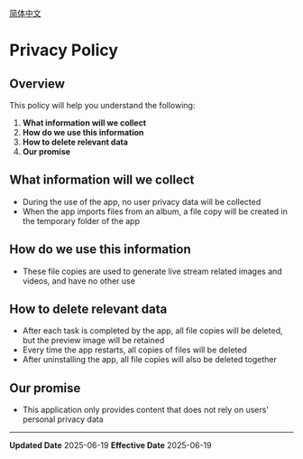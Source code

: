 
[简体中文](/privacy/lightlive/?lang=zh)

# Privacy Policy

## Overview

This policy will help you understand the following:
1. **What information will we collect**
2. **How do we use this information**
3. **How to delete relevant data**
4. **Our promise**

## What information will we collect

- During the use of the app, no user privacy data will be collected
- When the app imports files from an album, a file copy will be created in the temporary folder of the app

## How do we use this information

- These file copies are used to generate live stream related images and videos, and have no other use

## How to delete relevant data

- After each task is completed by the app, all file copies will be deleted, but the preview image will be retained
- Every time the app restarts, all copies of files will be deleted
- After uninstalling the app, all file copies will also be deleted together

## Our promise

- This application only provides content that does not rely on users' personal privacy data

---

**Updated Date** 2025-06-19
**Effective Date** 2025-06-19


